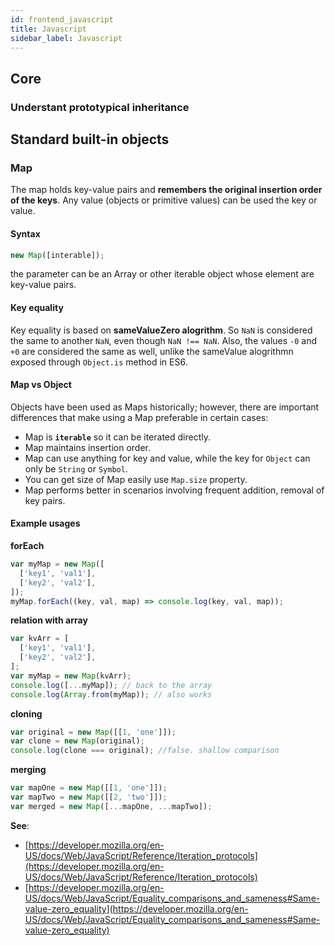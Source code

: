 ```yaml
---
id: frontend_javascript
title: Javascript
sidebar_label: Javascript
---
```


## Core

### Understant prototypical inheritance

## Standard built-in objects

### Map

The map holds key-value pairs and **remembers the original insertion order of the keys**. Any value (objects or primitive values) can be used the key or value.

#### Syntax

```js
new Map([interable]);
```

the parameter can be an Array or other iterable object whose element are key-value pairs.

#### Key equality

Key equality is based on **sameValueZero alogrithm**. So `NaN` is considered the same to another `NaN`, even though `NaN !== NaN`. Also, the values `-0` and `+0` are considered the same as well, unlike the sameValue alogrithmn exposed through `Object.is` method in ES6.

#### Map vs Object

Objects have been used as Maps historically; however, there are important differences that make using a Map preferable in certain cases:

- Map is **`iterable`** so it can be iterated directly.
- Map maintains insertion order.
- Map can use anything for key and value, while the key for `Object` can only be `String` or `Symbol`.
- You can get size of Map easily use `Map.size` property.
- Map performs better in scenarios involving frequent addition, removal of key pairs.

#### Example usages

**forEach**

```js
var myMap = new Map([
  ['key1', 'val1'],
  ['key2', 'val2'],
]);
myMap.forEach((key, val, map) => console.log(key, val, map));
```

**relation with array**

```js
var kvArr = [
  ['key1', 'val1'],
  ['key2', 'val2'],
];
var myMap = new Map(kvArr);
console.log([...myMap]); // back to the array
console.log(Array.from(myMap)); // also works
```

**cloning**

```js
var original = new Map([[1, 'one']]);
var clone = new Map(original);
console.log(clone === original); //false. shallow comparison
```

**merging**

```js
var mapOne = new Map([[1, 'one']]);
var mapTwo = new Map([[2, 'two']]);
var merged = new Map([...mapOne, ...mapTwo]);
```

**See**:

- [https://developer.mozilla.org/en-US/docs/Web/JavaScript/Reference/Iteration_protocols](https://developer.mozilla.org/en-US/docs/Web/JavaScript/Reference/Iteration_protocols)
- [https://developer.mozilla.org/en-US/docs/Web/JavaScript/Equality_comparisons_and_sameness#Same-value-zero_equality](https://developer.mozilla.org/en-US/docs/Web/JavaScript/Equality_comparisons_and_sameness#Same-value-zero_equality)
